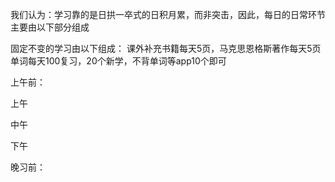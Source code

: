 我们认为：学习靠的是日拱一卒式的日积月累，而非突击，因此，每日的日常环节主要由以下部分组成

固定不变的学习由以下组成：
课外补充书籍每天5页，马克思恩格斯著作每天5页
单词每天100复习，20个新学，不背单词等app10个即可

上午前：

上午

中午

下午

晚习前：

